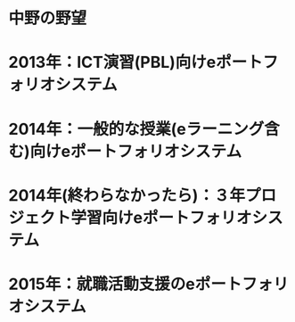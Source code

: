# 中野の野望
 # 2013年：ICT演習(PBL)向けeポートフォリオシステム
 # 2014年：一般的な授業(eラーニング含む)向けeポートフォリオシステム
 # 2014年(終わらなかったら)：３年プロジェクト学習向けeポートフォリオシステム
 # 2015年：就職活動支援のeポートフォリオシステム
